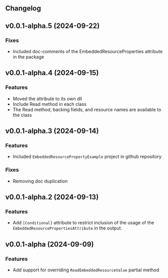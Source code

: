 Changelog
--- 

## v0.0.1-alpha.5 (2024-09-22)

### Fixes

* Included doc-comments of the EmbeddedResourceProperties attribute in the package

## v0.0.1-alpha.4 (2024-09-15)

### Features

* Moved the attribute to its own dll
* Include Read method in each class
* The Read method, backing fields, and resource names are available to the class

## v0.0.1-alpha.3 (2024-09-14)

### Features

* Included `EmbeddedResourcePropertyExample` project in github repository

### Fixes

* Removing doc duplication

## v0.0.1-alpha.2 (2024-09-13)

### Features

* Add `[Conditional]` attribute to restrict inclusion of the usage of 
  the `EmbeddedResourcePropertiesAttribute` in the output.

## v0.0.1-alpha (2024-09-09)

### Features

* Add support for overriding `ReadEmbeddedResourceValue` partial method
